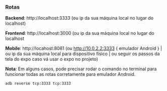 ### Rotas
**Backend**: http://localhost:3333 (ou ip da sua máquina local no lugar do localhost)

**Frontend**: http://localhost:3000 (ou ip da sua máquina local no lugar do localhost

**Mobile**: http://locahost:8081 (ou http://10.0.2.2:3333 { emulador Android } | ou ip da sua máquina local para dispositivo físico | ou seguir os passos da tela do expo caso vá usar o expo no projeto)

**Nota**: Em alguns casos, pode precisar rodar o comando no terminal para funcionar todas as rotas corretamente para emulador Android. 
```bash
adb reverse tcp:3333 tcp:3333
```
